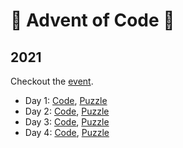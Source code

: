 # 🎄 Advent of Code 🎄

## 2021

Checkout the [event](https://adventofcode.com/2021).

-   Day 1: [Code](https://github.com/Stevemaster92/advent-of-code/01), [Puzzle](https://adventofcode.com/2021/day/1)
-   Day 2: [Code](https://github.com/Stevemaster92/advent-of-code/01), [Puzzle](https://adventofcode.com/2021/day/2)
-   Day 3: [Code](https://github.com/Stevemaster92/advent-of-code/01), [Puzzle](https://adventofcode.com/2021/day/3)
-   Day 4: [Code](https://github.com/Stevemaster92/advent-of-code/01), [Puzzle](https://adventofcode.com/2021/day/4)
